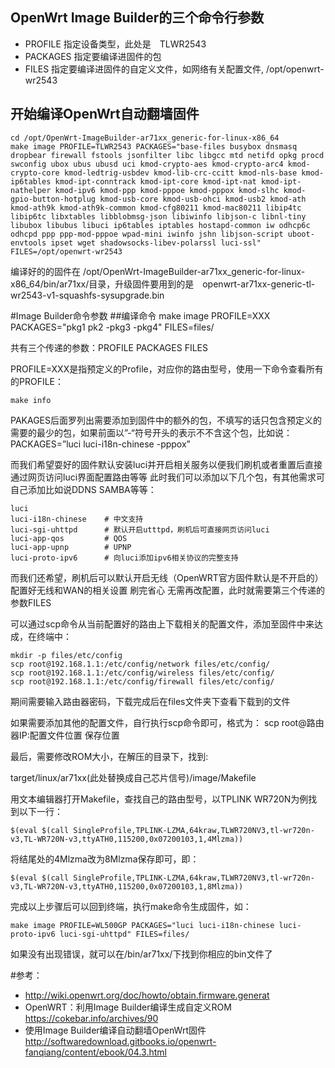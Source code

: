 ## OpenWrt Image Builder的三个命令行参数
- PROFILE	指定设备类型，此处是　TLWR2543
- PACKAGES	指定要编译进固件的包
- FILES		指定要编译进固件的自定义文件，如网络有关配置文件, /opt/openwrt-wr2543

## 开始编译OpenWrt自动翻墙固件
	cd /opt/OpenWrt-ImageBuilder-ar71xx_generic-for-linux-x86_64
	make image PROFILE=TLWR2543 PACKAGES="base-files busybox dnsmasq dropbear firewall fstools jsonfilter libc libgcc mtd netifd opkg procd swconfig ubox ubus ubusd uci kmod-crypto-aes kmod-crypto-arc4 kmod-crypto-core kmod-ledtrig-usbdev kmod-lib-crc-ccitt kmod-nls-base kmod-ip6tables kmod-ipt-conntrack kmod-ipt-core kmod-ipt-nat kmod-ipt-nathelper kmod-ipv6 kmod-ppp kmod-pppoe kmod-pppox kmod-slhc kmod-gpio-button-hotplug kmod-usb-core kmod-usb-ohci kmod-usb2 kmod-ath kmod-ath9k kmod-ath9k-common kmod-cfg80211 kmod-mac80211 libip4tc libip6tc libxtables libblobmsg-json libiwinfo libjson-c libnl-tiny libubox libubus libuci ip6tables iptables hostapd-common iw odhcp6c odhcpd ppp ppp-mod-pppoe wpad-mini iwinfo jshn libjson-script uboot-envtools ipset wget shadowsocks-libev-polarssl luci-ssl" FILES=/opt/openwrt-wr2543

编译好的的固件在 /opt/OpenWrt-ImageBuilder-ar71xx_generic-for-linux-x86_64/bin/ar71xx/目录，升级固件要用到的是　openwrt-ar71xx-generic-tl-wr2543-v1-squashfs-sysupgrade.bin

#Image Builder命令参数
##编译命令
	make image PROFILE=XXX PACKAGES="pkg1 pk2 -pkg3 -pkg4" FILES=files/

共有三个传递的参数：PROFILE PACKAGES FILES

PROFILE=XXX是指预定义的Profile，对应你的路由型号，使用一下命令查看所有的PROFILE：

	make info

PAKAGES后面罗列出需要添加到固件中的额外的包，不填写的话只包含预定义的需要的最少的包，如果前面以”-“符号开头的表示不不含这个包，比如说：PACKAGES=”luci luci-i18n-chinese -pppox”

而我们希望耍好的固件默认安装luci并开启相关服务以便我们刷机或者重置后直接通过网页访问luci界面配置路由等等 此时我们可以添加以下几个包，有其他需求可自己添加比如说DDNS SAMBA等等：

	luci
	luci-i18n-chinese    # 中文支持
	luci-sgi-uhttpd      # 默认开启utttpd，刷机后可直接网页访问luci
	luci-app-qos         # QOS
	luci-app-upnp        # UPNP
	luci-proto-ipv6      # 向luci添加ipv6相关协议的完整支持

而我们还希望，刷机后可以默认开启无线（OpenWRT官方固件默认是不开启的） 配置好无线和WAN的相关设置 刷完省心 无需再改配置，此时就需要第三个传递的参数FILES

可以通过scp命令从当前配置好的路由上下载相关的配置文件，添加至固件中来达成，在终端中：

	mkdir -p files/etc/config
	scp root@192.168.1.1:/etc/config/network files/etc/config/
	scp root@192.168.1.1:/etc/config/wireless files/etc/config/
	scp root@192.168.1.1:/etc/config/firewall files/etc/config/

期间需要输入路由器密码，下载完成后在files文件夹下查看下载到的文件

如果需要添加其他的配置文件，自行执行scp命令即可，格式为：
	scp root@路由器IP:配置文件位置 保存位置

最后，需要修改ROM大小，在解压的目录下，找到:

target/linux/ar71xx(此处替换成自己芯片信号)/image/Makefile

用文本编辑器打开Makefile，查找自己的路由型号，以TPLINK WR720N为例找到以下一行：

	$(eval $(call SingleProfile,TPLINK-LZMA,64kraw,TLWR720NV3,tl-wr720n-v3,TL-WR720N-v3,ttyATH0,115200,0x07200103,1,4Mlzma))

将结尾处的4Mlzma改为8Mlzma保存即可，即：

	$(eval $(call SingleProfile,TPLINK-LZMA,64kraw,TLWR720NV3,tl-wr720n-v3,TL-WR720N-v3,ttyATH0,115200,0x07200103,1,8Mlzma))

完成以上步骤后可以回到终端，执行make命令生成固件，如：

	make image PROFILE=WL500GP PACKAGES="luci luci-i18n-chinese luci-proto-ipv6 luci-sgi-uhttpd" FILES=files/

如果没有出现错误，就可以在/bin/ar71xx/下找到你相应的bin文件了

#参考：
- http://wiki.openwrt.org/doc/howto/obtain.firmware.generat
- OpenWRT：利用Image Builder编译生成自定义ROM
https://cokebar.info/archives/90
- 使用Image Builder编译自动翻墙OpenWrt固件
http://softwaredownload.gitbooks.io/openwrt-fanqiang/content/ebook/04.3.html
